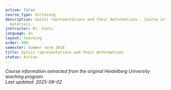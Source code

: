 ```yaml
---
active: false
course_type: Vorlesung
description: Galois representations and their deformations - Course information and
  materials.
instructor: Dr. Conti
language: en
layout: teaching
order: 999
semester: Summer term 2018
title: Galois representations and their deformations
status: Active
---
```



*Course information extracted from the original Heidelberg University teaching program*  
*Last updated: 2025-08-02*